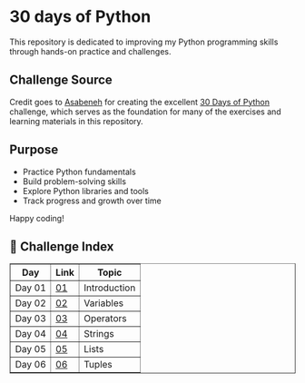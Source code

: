 # 30 days of Python

This repository is dedicated to improving my Python programming skills through hands-on practice and challenges.

## Challenge Source

Credit goes to [Asabeneh](https://github.com/Asabeneh) for creating the excellent [30 Days of Python](https://github.com/Asabeneh/30-Days-Of-Python) challenge, which serves as the foundation for many of the exercises and learning materials in this repository.

## Purpose

- Practice Python fundamentals
- Build problem-solving skills
- Explore Python libraries and tools
- Track progress and growth over time

Happy coding!

## 📘 Challenge Index
<table border="1">
  
  <tr>
    
  </tr>
  <tr>
    <th>Day</th>
    <th>Link</th>
    <th>Topic</th>
  </tr>
  
  <tr>
    <td> Day 01</td>
    <td><a href="https://github.com/olgamariavalenti/Solutions__30-Days-Of-Python/blob/main/Day%201/helloworld.py"> 01 </a></td>
    <td>Introduction</td>
    
  <tr>
    <td> Day 02</td>
    <td><a href="https://github.com/olgamariavalenti/Solutions__30-Days-Of-Python/blob/main/Day%202/variables.py">02</a></td>
    <td>Variables</td>
  </tr>
  
  <tr>
    <td>Day 03</td>
    <td><a href="https://github.com/olgamariavalenti/Solutions__30-Days-Of-Python/blob/main/Day%203/operators.py">03</a></td>
    <td>Operators</td>
  </tr>  

  <tr>
    <td>Day 04</td>
    <td><a href="https://github.com/olgamariavalenti/Solutions__30-Days-Of-Python/tree/main/Day%204">04</a></td>
    <td>Strings</td>
  </tr> 

  <tr>
    <td>Day 05</td>
    <td><a href="https://github.com/olgamariavalenti/Solutions__30-Days-Of-Python/tree/main/Day%205">05</a></td>
    <td>Lists</td>
  </tr> 

  <tr>
    <td>Day 06</td>
    <td><a href="https://github.com/olgamariavalenti/Solutions__30-Days-Of-Python/tree/main/Day%206">06</a></td>
    <td>Tuples</td>
  </tr> 
  
  <tr>
<!--     <td>02</td>
    <td><a href="contact.html">Go to XX </a></td> -->
  </tr>
</table>
